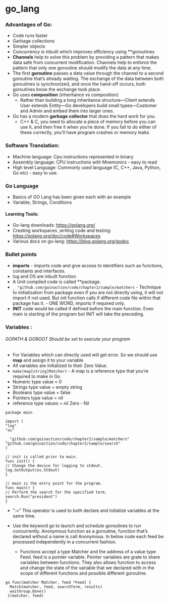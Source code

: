 # go_lang


### Advantages of Go:
-	Code runs faster
-	Garbage collections
-	Simpler objects
-	Concurrency is inbuilt which improves efficiency using **goroutines
-	**Channels** help to solve this problem by providing a pattern that makes data safe from
concurrent modification. Channels help to enforce the pattern that only one goroutine should modify the data at any time.
  - The first **goroutine** passes a data value through the channel to a second goroutine that’s already waiting. The exchange of the data between both goroutines is synchronized, and once the hand-off occurs, both goroutines know the exchange took place.
- Go uses **composition** (inheritance vs composition) 
  -  Rather than building a long inheritance structure—Client extends User extends Entity—Go developers build small types—Customer and Admin and embed them into larger ones.
- Go has a modern **garbage collector** that does the hard work for you.
  - C++ & C, you need to allocate a piece of memory before you can use it, and then free it when you’re done. If you fail to do either of these correctly, you’ll have program crashes or memory leaks.
  


### Software Translation:
-	Machine language: Cpu instructions represented in binary
-	Assembly language: CPU instructions with Mnemonics - easy to read
-	High level Language: Commonly used language (C, C++, Java, Python, Go etc) - easy to use.



### Go Language
- Basics of GO Lang has been given each with an example 
- Variable, Strings, Conditions 

#### Learning Tools:
- Go-lang downloads: https://golang.org/
- Creating workspaces ,writing code and testing: https://golang.org/doc/code#Workspaces
- Various docs on go-lang: https://blog.golang.org/godoc



### Bullet points 
- **imports** - imports code and give access to identifiers such as functions, constants and interfaces.
- log and OS are inbuilt function.
- A Unit compiled code is called **package.
- `_ "github.com/goinaction/code/chapter2/sample/matchers` - Technique to initialization from package even if you are not directly using, it will not import if not used. But init function calls if different code file within that package has it. - ONE WORD, imports if required only.
- **INIT** code would be called if defined before the main function. Even main is starting of the program but INIT will take the preceding.


### Variables :

###### GOPATH & GOROOT Should be set to execute your program
- For Variables which can directly used will get error. So we should use **map** and assign it to your variable
- All variables are initialized to their Zero Value. 
- `make(map[string]Matcher)` - A map is a reference type that you’re required to make in Go
- Numeric type value = 0
- Strings type value = empty string
- Booleans type value = false
- Pointers type value = nil
- reference type values = nil Zero - Nil

```
package main

import (
"log"
"os"

_ "github.com/goinaction/code/chapter2/sample/matchers"
"github.com/goinaction/code/chapter2/sample/search"
)

// init is called prior to main.
func init() {
// Change the device for logging to stdout.
log.SetOutput(os.Stdout)
}

// main is the entry point for the program.
func main() {
// Perform the search for the specified term.
search.Run("president")
}
```
- ":=" This operator is used to both declare and initialize variables at the same time.
- Use the keyword go to launch and schedule goroutines to run concurrently. Anonymous function as a goroutine,  function that’s declared without a name is call Anonymous. In below code each feed be processed independently in a concurrent fashion. 

  - Functions accept a type Matcher and the address of a value type Feed. feed is a pointer variable. Pointer variables are grate to share variables between functions. They also allows function to access and change the state of the variable that we declared with in the scope of different functions and possible different goroutine.
  

```
go func(matcher Matcher, feed *Feed) {
  Match(matcher, feed, searchTerm, results)
  waitGroup.Done()
 }(matcher, feed)
```
